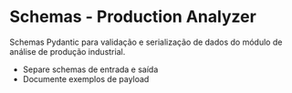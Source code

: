 # Schemas - Production Analyzer

Schemas Pydantic para validação e serialização de dados do módulo de análise de produção industrial.

- Separe schemas de entrada e saída
- Documente exemplos de payload 